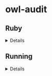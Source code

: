 # owl-audit

## Ruby

<details>
<summary>Details</summary>

The audit framework was originally written in jRuby 1.7

To install:

1) Create a file: `~/.rvmrc` with the following:

```
rvm_silence_path_mismatch_check_flag=1
rvm_ignore_gemsets_flag=1
```

2) Install RVM

```zsh
curl -sSL https://get.rvm.io | bash -s stable --ruby=jruby-1.7 --without-gems="gem-wrappers rubygems-bundler rake bundler"
```

3) Update `~/.zshrc`

```zsh
export PATH="$PATH:$HOME/.rvm/bin"
source $HOME/.rvm/scripts/rvm
```

4) Configure jRuby

```zsh
rvm use jruby-1.7.27
gem install logger-application
```

</details>

## Running

<details>
<summary>Details</summary>

1) Load Fuseki

- Start fuseki
- Load OML data (eg., use the firesat-example, execute the gradle task `omlLoad`)

2) Run Audits

```
export RUBYLIB=`pwd`/owl-audit/lib
./owl-audit/tools/run-audits-jena \
    --host localhost \
    --port 3030 \
    --dataset firesat \
    --audit-dir `pwd`/owl-audit/audits \
    --iri-file `pwd`/owl-audit/iris.list
```

Produces:

```
WARNING: An illegal reflective access operation has occurred
WARNING: Illegal reflective access by jnr.posix.JavaLibCHelper to method sun.nio.ch.SelChImpl.getFD()
WARNING: Please consider reporting this to the maintainers of jnr.posix.JavaLibCHelper
WARNING: Use --illegal-access=warn to enable warnings of further illegal reflective access operations
WARNING: All illegal access operations will be denied in a future release
io/console on JRuby shells out to stty for most operations
log4j:WARN No appenders could be found for logger (com.hp.hpl.jena.util.FileManager).
log4j:WARN Please initialize the log4j system properly.
log4j:WARN See http://logging.apache.org/log4j/1.2/faq.html#noconfig for more info.
<testsuites/>
```

</details>
